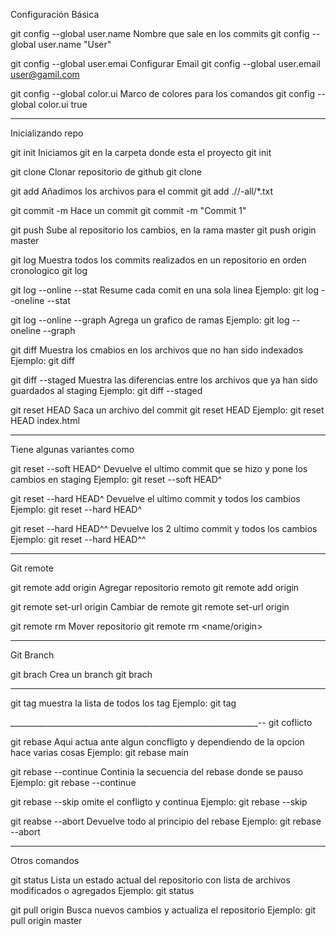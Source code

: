 Configuración Básica 

git config --global user.name
Nombre que sale en los commits
git config --global user.name "User"

git config --global user.emai
Configurar Email
git config --global user.email user@gamil.com

git config  --global color.ui
Marco de colores para los comandos 
git config  --global color.ui true 

________________________________________________

Inicializando repo

git init
Iniciamos git en la carpeta donde esta el proyecto
git init

git clone
Clonar repositorio de github
git clone <URL>

git add 
Añadimos los archivos para el commit 
git add ./<archivo>/-all/*.txt

git commit -m
Hace un commit 
git commit -m "Commit 1"

git push
Sube al repositorio los cambios, en la rama master
git push origin master 

git log
Muestra todos los commits realizados en un repositorio en orden cronologico 
git log 

git log --online --stat 
Resume cada comit en una sola linea
Ejemplo: git log --oneline --stat


git log --online --graph 
Agrega un grafico de ramas
Ejemplo: git log --oneline --graph


git diff
Muestra los cmabios en los archivos que no han sido indexados
Ejemplo: git diff


git diff --staged
Muestra las diferencias entre los archivos que ya han sido guardados al staging 
Ejemplo: git diff --staged


git reset HEAD
Saca un archivo del commit 
git reset HEAD <archivo>
Ejemplo: git reset HEAD index.html


_______________________________________________________________________

Tiene algunas variantes como 

git reset --soft  HEAD^
Devuelve el ultimo commit que se hizo y pone los cambios en staging
Ejemplo: git reset --soft HEAD^


git reset --hard HEAD^
Devuelve el ultimo commit y todos los cambios
Ejemplo: git reset --hard HEAD^


git reset --hard HEAD^^
Devuelve los 2 ultimo commit y todos los cambios 
Ejemplo: git reset --hard HEAD^^


_____________________________________________________________

Git remote 

git remote add origin 
Agregar repositorio remoto
git remote add origin <URL>

git remote set-url origin
Cambiar de remote 
git remote set-url origin <URL>

git remote rm 
Mover repositorio 
git remote rm <name/origin>

___________________________________________________________


Git Branch

git brach
Crea un branch
git brach <nameBrach>

_____________________________________________________________

git tag
muestra la lista de todos los tag 
Ejemplo: git tag

______________________________________________________________--
git coflicto 

git rebase 
Aqui actua ante algun concfligto y dependiendo de la opcion hace varias cosas
Ejemplo: git rebase main


git rebase --continue
Continia la secuencia del rebase donde se pauso
Ejemplo: git rebase --continue


git rebase --skip
omite el confligto y continua 
Ejemplo: git rebase --skip


git reabse --abort
Devuelve todo al principio del rebase 
Ejemplo: git rebase --abort



_________________________________________________________


Otros comandos

git status 
Lista un estado actual del repositorio con lista de archivos modificados o agregados
Ejemplo: git status


git pull origin <nameBrach>
Busca nuevos cambios y actualiza el repositorio 
Ejemplo: git pull origin master













